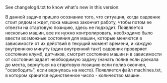 See changelog4.txt to know what's new in this version.

В данной задаче пришло осознание того, что ситуация, когда садовник стоит рядом и ждет, пока машина закончит работу, чтобы потом ее отвезти на стартовую позицию, здесь не подходит. Появляется несколько машин, все их нужно контролировать, необходимо было ввести возможные состояния для машин, которые меняются в зависимости от их действий в текущий момент времени, и каждую внутреннюю минуту (один внутренний такт) садовник проверяет состояние клумб, датчиков, смотрит состояние машин и в зависимости от состояния задает необходимую задачу (начать полив если доехала до места, вернуться на стартовую позицию если полив окончен, "освободить", если вернулась на место). Появляется файл machines.txt, в котором хранится единственное число - количество машин. 


